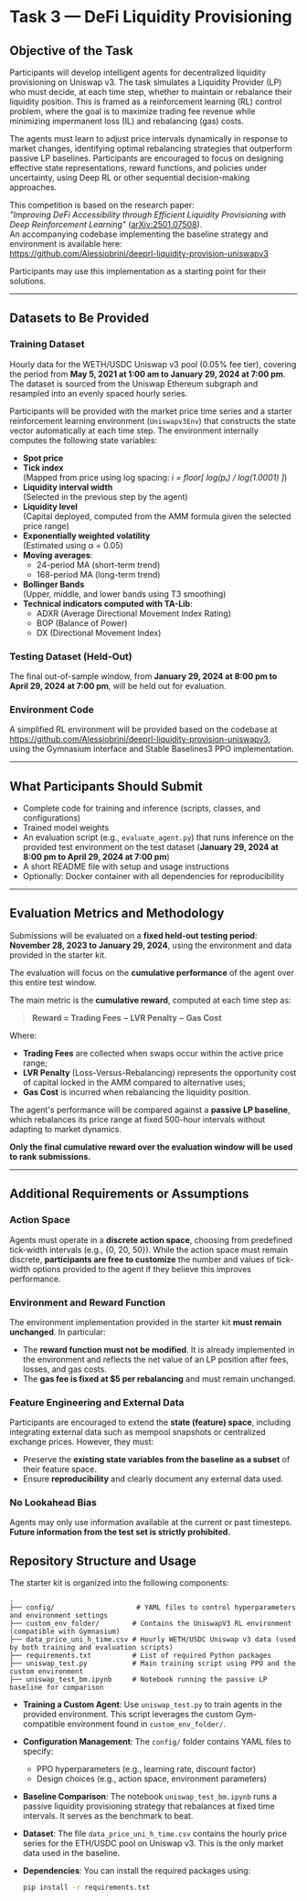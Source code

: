 # Task 3 — DeFi Liquidity Provisioning

## Objective of the Task

Participants will develop intelligent agents for decentralized liquidity provisioning on Uniswap v3. The task simulates a Liquidity Provider (LP) who must decide, at each time step, whether to maintain or rebalance their liquidity position. This is framed as a reinforcement learning (RL) control problem, where the goal is to maximize trading fee revenue while minimizing impermanent loss (IL) and rebalancing (gas) costs.

The agents must learn to adjust price intervals dynamically in response to market changes, identifying optimal rebalancing strategies that outperform passive LP baselines. Participants are encouraged to focus on designing effective state representations, reward functions, and policies under uncertainty, using Deep RL or other sequential decision-making approaches.

This competition is based on the research paper:  
*"Improving DeFi Accessibility through Efficient Liquidity Provisioning with Deep Reinforcement Learning"* ([arXiv:2501.07508](https://arxiv.org/abs/2501.07508)).  
An accompanying codebase implementing the baseline strategy and environment is available here:  
https://github.com/Alessiobrini/deeprl-liquidity-provision-uniswapv3

Participants may use this implementation as a starting point for their solutions.

---

## Datasets to Be Provided

### Training Dataset

Hourly data for the WETH/USDC Uniswap v3 pool (0.05% fee tier), covering the period from **May 5, 2021 at 1:00 am to January 29, 2024 at 7:00 pm**. The dataset is sourced from the Uniswap Ethereum subgraph and resampled into an evenly spaced hourly series.

Participants will be provided with the market price time series and a starter reinforcement learning environment (`Uniswapv3Env`) that constructs the state vector automatically at each time step. The environment internally computes the following state variables:

- **Spot price**
- **Tick index**  
  (Mapped from price using log spacing: *i = floor[ log(pₜ) / log(1.0001) ]*)
- **Liquidity interval width**  
  (Selected in the previous step by the agent)
- **Liquidity level**  
  (Capital deployed, computed from the AMM formula given the selected price range)
- **Exponentially weighted volatility**  
  (Estimated using α = 0.05)
- **Moving averages**:
  - 24-period MA (short-term trend)
  - 168-period MA (long-term trend)
- **Bollinger Bands**  
  (Upper, middle, and lower bands using T3 smoothing)
- **Technical indicators computed with TA-Lib**:
  - ADXR (Average Directional Movement Index Rating)
  - BOP (Balance of Power)
  - DX (Directional Movement Index)

### Testing Dataset (Held-Out)

The final out-of-sample window, from **January 29, 2024 at 8:00 pm to April 29, 2024 at 7:00 pm**, will be held out for evaluation.

### Environment Code

A simplified RL environment will be provided based on the codebase at  
https://github.com/Alessiobrini/deeprl-liquidity-provision-uniswapv3,  
using the Gymnasium interface and Stable Baselines3 PPO implementation.

---

## What Participants Should Submit

- Complete code for training and inference (scripts, classes, and configurations)
- Trained model weights
- An evaluation script (e.g., `evaluate_agent.py`) that runs inference on the provided test environment on the test dataset (**January 29, 2024 at 8:00 pm to April 29, 2024 at 7:00 pm**)
- A short README file with setup and usage instructions
- Optionally: Docker container with all dependencies for reproducibility

---

## Evaluation Metrics and Methodology

Submissions will be evaluated on a **fixed held-out testing period**:  
**November 28, 2023 to January 29, 2024**, using the environment and data provided in the starter kit.

The evaluation will focus on the **cumulative performance** of the agent over this entire test window.

The main metric is the **cumulative reward**, computed at each time step as:

> **Reward = Trading Fees − LVR Penalty − Gas Cost**

Where:
- **Trading Fees** are collected when swaps occur within the active price range;
- **LVR Penalty** (Loss-Versus-Rebalancing) represents the opportunity cost of capital locked in the AMM compared to alternative uses;
- **Gas Cost** is incurred when rebalancing the liquidity position.

The agent's performance will be compared against a **passive LP baseline**, which rebalances its price range at fixed 500-hour intervals without adapting to market dynamics.

**Only the final cumulative reward over the evaluation window will be used to rank submissions.**

---

## Additional Requirements or Assumptions

### Action Space

Agents must operate in a **discrete action space**, choosing from predefined tick-width intervals (e.g., {0, 20, 50}). While the action space must remain discrete, **participants are free to customize** the number and values of tick-width options provided to the agent if they believe this improves performance.

### Environment and Reward Function

The environment implementation provided in the starter kit **must remain unchanged**. In particular:

- The **reward function must not be modified**. It is already implemented in the environment and reflects the net value of an LP position after fees, losses, and gas costs.
- The **gas fee is fixed at $5 per rebalancing** and must remain unchanged.

### Feature Engineering and External Data

Participants are encouraged to extend the **state (feature) space**, including integrating external data such as mempool snapshots or centralized exchange prices. However, they must:

- Preserve the **existing state variables from the baseline as a subset** of their feature space.
- Ensure **reproducibility** and clearly document any external data used.

### No Lookahead Bias

Agents may only use information available at the current or past timesteps.  
**Future information from the test set is strictly prohibited.**


## Repository Structure and Usage

The starter kit is organized into the following components:

```
.
├── config/                    # YAML files to control hyperparameters and environment settings
├── custom_env_folder/        # Contains the UniswapV3 RL environment (compatible with Gymnasium)
├── data_price_uni_h_time.csv # Hourly WETH/USDC Uniswap v3 data (used by both training and evaluation scripts)
├── requirements.txt          # List of required Python packages
├── uniswap_test.py           # Main training script using PPO and the custom environment
├── uniswap_test_bm.ipynb     # Notebook running the passive LP baseline for comparison
```

- **Training a Custom Agent**: Use `uniswap_test.py` to train agents in the provided environment. This script leverages the custom Gym-compatible environment found in `custom_env_folder/`.

- **Configuration Management**: The `config/` folder contains YAML files to specify:
  - PPO hyperparameters (e.g., learning rate, discount factor)
  - Design choices (e.g., action space, environment parameters)

- **Baseline Comparison**: The notebook `uniswap_test_bm.ipynb` runs a passive liquidity provisioning strategy that rebalances at fixed time intervals. It serves as the benchmark to beat.

- **Dataset**: The file `data_price_uni_h_time.csv` contains the hourly price series for the ETH/USDC pool on Uniswap v3. This is the only market data used in the baseline.

- **Dependencies**: You can install the required packages using:
  ```bash
  pip install -r requirements.txt
  ```

